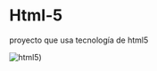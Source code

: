 # Html-5
proyecto que usa tecnología de html5

![html5](https://upload.wikimedia.org/wikipedia/commons/thumb/6/61/HTML5_logo_and_wordmark.svg/375px-HTML5_logo_and_wordmark.svg.png))
